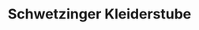 ---
title: "Schwetzinger Kleiderstube"
url: /schwetzingen/schwetzinger-kleiderstube/
shop: Kleidung
---